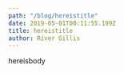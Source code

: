 ```yaml
---
path: "/blog/hereistitle"
date: 2019-05-01T00:11:55.199Z
title: hereistitle
author: River Gillis
---
```

hereisbody
